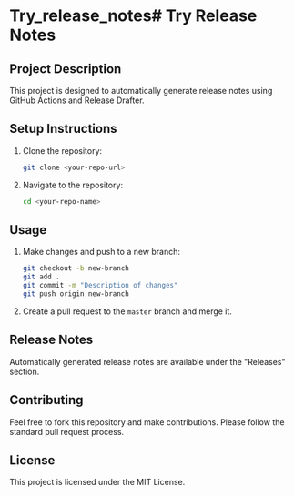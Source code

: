 # Try_release_notes# Try Release Notes

## Project Description
This project is designed to automatically generate release notes using GitHub Actions and Release Drafter.

## Setup Instructions
1. Clone the repository:
    ```sh
    git clone <your-repo-url>
    ```
2. Navigate to the repository:
    ```sh
    cd <your-repo-name>
    ```

## Usage
1. Make changes and push to a new branch:
    ```sh
    git checkout -b new-branch
    git add .
    git commit -m "Description of changes"
    git push origin new-branch
    ```
2. Create a pull request to the `master` branch and merge it.

## Release Notes
Automatically generated release notes are available under the "Releases" section.

## Contributing
Feel free to fork this repository and make contributions. Please follow the standard pull request process.

## License
This project is licensed under the MIT License.

